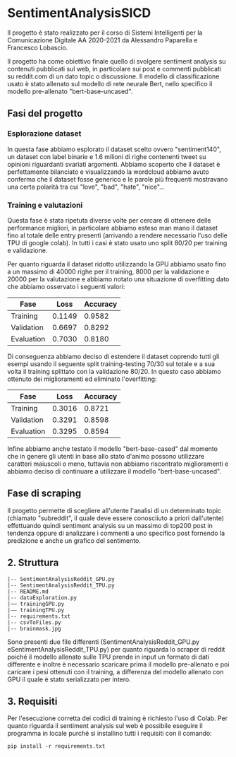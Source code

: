 # SentimentAnalysisSICD

Il progetto è stato realizzato per il corso di Sistemi Intelligenti per la Comunicazione Digitale AA 2020-2021 da Alessandro Paparella e Francesco Lobascio.

Il progetto ha come obiettivo finale quello di svolgere sentiment analysis su contenuti pubblicati sul web, in particolare sui post e commenti pubblicati su reddit.com di un dato topic o discussione. Il modello di classificazione usato è stato allenato sul modello di rete neurale Bert, nello specifico il modello pre-allenato "bert-base-uncased".

## Fasi del progetto
### Esplorazione dataset
In questa fase abbiamo esplorato il dataset scelto ovvero "sentiment140", un dataset con label binarie e 1.6 milioni di righe contenenti tweet su opinioni riguardanti svariati argomenti. Abbiamo scoperto che il dataset è perfettamente bilanciato e visualizzando la wordcloud abbiamo avuto conferma che il dataset fosse generico e le parole più frequenti mostravano una certa polarità tra cui "love", "bad", "hate", "nice"...

### Training e valutazioni
Questa fase è stata ripetuta diverse volte per cercare di ottenere delle performance migliori, in particolare abbiamo esteso man mano il dataset fino al totale delle entry presenti (arrivando a rendere necessario l'uso delle TPU di google colab). In tutti i casi è stato usato uno split 80/20 per training e validazione.

Per quanto riguarda il dataset ridotto utilizzando la GPU abbiamo usato fino a un massimo di 40000 righe per il training, 8000 per la validazione e 20000 per la valutazione e abbiamo notato una situazione di overfitting dato che abbiamo osservato i seguenti valori:

| Fase       | Loss   | Accuracy |
|------------|--------|----------|
| Training   | 0.1149 | 0.9582   |
| Validation | 0.6697 | 0.8292   |
| Evaluation | 0.7030 | 0.8180   |

Di conseguenza abbiamo deciso di estendere il dataset coprendo tutti gli esempi usando il seguente split training-testing 70/30 sul totale e a sua volta il training splittato con la validazione 80/20. In questo caso abbiamo ottenuto dei miglioramenti ed eliminato l'overfitting:

| Fase       | Loss   | Accuracy |
|------------|--------|----------|
| Training   | 0.3016 | 0.8721   |
| Validation | 0.3291 | 0.8598   |
| Evaluation | 0.3295 | 0.8594   |

Infine abbiamo anche testato il modello "bert-base-cased" dal momento che in genere gli utenti in base allo stato d'animo possono utilizzare caratteri maiuscoli o meno, tuttavia non abbiamo riscontrato miglioramenti e abbiamo deciso di continuare a utilizzare il modello "bert-base-uncased".

## Fase di scraping
Il progetto permette di scegliere all'utente l'analisi di un determinato topic (chiamato "subreddit", il quale deve essere conosciiuto a priori dall'utente) effettuando quindi sentiment analysis su un massimo di top200 post in tendenza oppure di analizzare i commenti a uno specifico post fornendo la predizione e anche un grafico del sentimento.


## 2. Struttura
```
|-- SentimentAnalysisReddit_GPU.py
|-- SentimentAnalysisReddit_TPU.py
|-- README.md
|-- dataExploration.py
|–– trainingGPU.py
|–– trainingTPU.py
|-- requirements.txt
|-- csvToFiles.py
|-- brainmask.jpg
```

Sono presenti due file differenti (SentimentAnalysisReddit_GPU.py eSentimentAnalysisReddit_TPU.py) per quanto riguarda lo scraper di reddit poiché il modello allenato sulle TPU prende in input un formato di dati differente e inoltre è necessario scaricare prima il modello pre-allenato e poi caricare i pesi ottenuti con il training, a differenza del modello allenato con GPU il quale è stato serializzato per intero.

## 3. Requisiti
Per l'esecuzione corretta dei codici di training è richiesto l'uso di Colab.
Per quanto riguarda il sentiment analysis sul web è possibile eseguire il programma in locale purché si installino tutti i requisiti con il comando:

`pip install -r requirements.txt`


